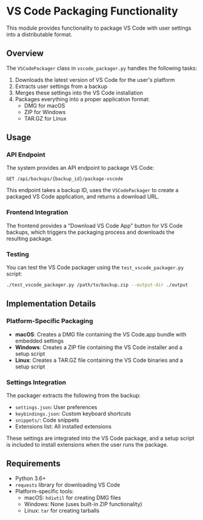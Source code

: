 # VS Code Packaging Functionality

This module provides functionality to package VS Code with user settings into a distributable format.

## Overview

The `VSCodePackager` class in `vscode_packager.py` handles the following tasks:

1. Downloads the latest version of VS Code for the user's platform
2. Extracts user settings from a backup
3. Merges these settings into the VS Code installation
4. Packages everything into a proper application format:
   - DMG for macOS
   - ZIP for Windows
   - TAR.GZ for Linux

## Usage

### API Endpoint

The system provides an API endpoint to package VS Code:

```
GET /api/backups/{backup_id}/package-vscode
```

This endpoint takes a backup ID, uses the `VSCodePackager` to create a packaged VS Code application, and returns a download URL.

### Frontend Integration

The frontend provides a "Download VS Code App" button for VS Code backups, which triggers the packaging process and downloads the resulting package.

### Testing

You can test the VS Code packager using the `test_vscode_packager.py` script:

```bash
./test_vscode_packager.py /path/to/backup.zip --output-dir ./output
```

## Implementation Details

### Platform-Specific Packaging

- **macOS**: Creates a DMG file containing the VS Code.app bundle with embedded settings
- **Windows**: Creates a ZIP file containing the VS Code installer and a setup script
- **Linux**: Creates a TAR.GZ file containing the VS Code binaries and a setup script

### Settings Integration

The packager extracts the following from the backup:

- `settings.json`: User preferences
- `keybindings.json`: Custom keyboard shortcuts
- `snippets/`: Code snippets
- Extensions list: All installed extensions

These settings are integrated into the VS Code package, and a setup script is included to install extensions when the user runs the package.

## Requirements

- Python 3.6+
- `requests` library for downloading VS Code
- Platform-specific tools:
  - macOS: `hdiutil` for creating DMG files
  - Windows: None (uses built-in ZIP functionality)
  - Linux: `tar` for creating tarballs 